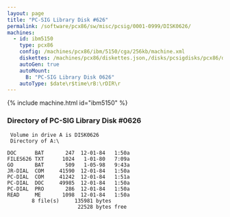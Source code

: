```yaml
---
layout: page
title: "PC-SIG Library Disk #626"
permalink: /software/pcx86/sw/misc/pcsig/0001-0999/DISK0626/
machines:
  - id: ibm5150
    type: pcx86
    config: /machines/pcx86/ibm/5150/cga/256kb/machine.xml
    diskettes: /machines/pcx86/diskettes.json,/disks/pcsigdisks/pcx86/diskettes.json
    autoGen: true
    autoMount:
      B: "PC-SIG Library Disk 0626"
    autoType: $date\r$time\rB:\rDIR\r
---
```


{% include machine.html id="ibm5150" %}

### Directory of PC-SIG Library Disk #0626

     Volume in drive A is DISK0626
     Directory of A:\

    DOC      BAT       247  12-01-84   1:50a
    FILES626 TXT      1024   1-01-80   7:09a
    GO       BAT       509   1-05-98   9:43a
    JR-DIAL  COM     41590  12-01-84   1:50a
    PC-DIAL  COM     41242  12-01-84   1:51a
    PC-DIAL  DOC     49985  12-01-84   1:50a
    PC-DIAL  PRO       286  12-01-84   1:50a
    READ     ME       1098  12-01-84   1:50a
            8 file(s)     135981 bytes
                           22528 bytes free
